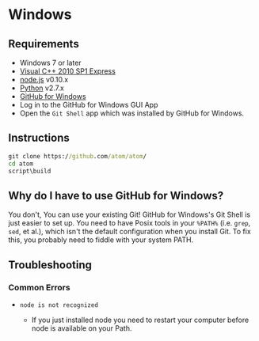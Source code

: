 # Windows

## Requirements

  * Windows 7 or later
  * [Visual C++ 2010 SP1 Express](http://www.visualstudio.com/en-us/downloads/download-visual-studio-vs#DownloadFamilies_4)
  * [node.js](http://nodejs.org/download/) v0.10.x
  * [Python](http://www.python.org/download/) v2.7.x
  * [GitHub for Windows](http://windows.github.com/)
  * Log in to the GitHub for Windows GUI App
  * Open the `Git Shell` app which was installed by GitHub for Windows.

## Instructions

  ```bat
  git clone https://github.com/atom/atom/
  cd atom
  script\build
  ```

## Why do I have to use GitHub for Windows?

You don't, You can use your existing Git! GitHub for Windows's Git Shell is just
easier to set up. You need to have Posix tools in your `%PATH%` (i.e. `grep`,
`sed`, et al.), which isn't the default configuration when you install Git. To
fix this, you probably need to fiddle with your system PATH.

## Troubleshooting

### Common Errors
* `node is not recognized`

  * If you just installed node you need to restart your computer before node is
  available on your Path.
